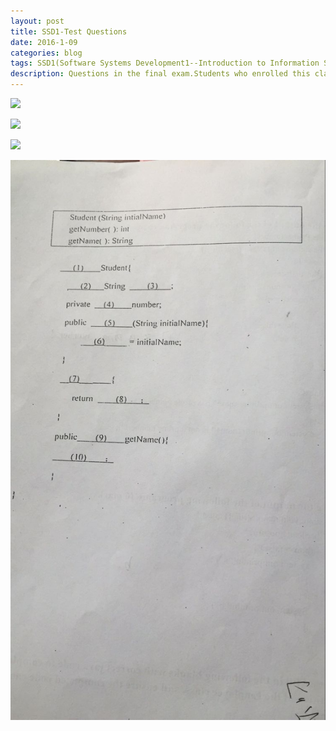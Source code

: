 ```yaml
---
layout: post
title: SSD1-Test Questions
date: 2016-1-09
categories: blog
tags: SSD1(Software Systems Development1--Introduction to Information System)
description: Questions in the final exam.Students who enrolled this class can look my blog as a reference.
---
```


![](https://raw.githubusercontent.com/SophieCXT/blog.io/master/img/WHU/2016-1-09-1.jpg)


![](https://raw.githubusercontent.com/SophieCXT/blog.io/master/img/WHU/2016-1-09-2.jpg)


![](https://raw.githubusercontent.com/SophieCXT/blog.io/master/img/WHU/2016-1-09-3.jpg)


![](https://raw.githubusercontent.com/SophieCXT/blog.io/master/img/WHU/2016-1-09-4.jpg)


